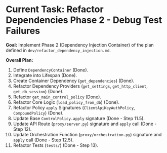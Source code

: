 # Current Task: Refactor Dependencies Phase 2 - Debug Test Failures

**Goal:** Implement Phase 2 (Dependency Injection Container) of the plan defined in `dev/refactor_dependency_injection.md`.

**Overall Plan:**
1.  Define `DependencyContainer` (Done).
2.  Integrate into Lifespan (Done).
3.  Create Container Dependency (`get_dependencies`) (Done).
4.  Refactor Dependency Providers (`get_settings`, `get_http_client`, `get_db_session`) (Done).
5.  Refactor `get_main_control_policy` (Done).
6.  Refactor Core Logic (`load_policy_from_db`) (Done).
7.  Refactor Policy `apply` Signatures (`ClientApiKeyAuthPolicy`, `CompoundPolicy`) (Done).
8.  Update Base `ControlPolicy.apply` signature (Done - Step 11.5).
9.  Update API Route (`proxy/server.py`) signature and `apply` call (Done - Step 12).
10. Update Orchestration Function (`proxy/orchestration.py`) signature and `apply` call (Done - Step 12.5).
11. Refactor Tests (`tests/`) (Done - Step 13).
